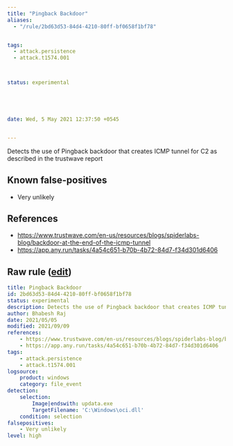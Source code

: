 ```yaml
---
title: "Pingback Backdoor"
aliases:
  - "/rule/2bd63d53-84d4-4210-80ff-bf0658f1bf78"


tags:
  - attack.persistence
  - attack.t1574.001



status: experimental





date: Wed, 5 May 2021 12:37:50 +0545


---
```


Detects the use of Pingback backdoor that creates ICMP tunnel for C2 as described in the trustwave report

<!--more-->


## Known false-positives

* Very unlikely



## References

* https://www.trustwave.com/en-us/resources/blogs/spiderlabs-blog/backdoor-at-the-end-of-the-icmp-tunnel
* https://app.any.run/tasks/4a54c651-b70b-4b72-84d7-f34d301d6406


## Raw rule ([edit](https://github.com/SigmaHQ/sigma/edit/master/rules/windows/file_event/file_event_win_pingback_backdoor.yml))
```yaml
title: Pingback Backdoor
id: 2bd63d53-84d4-4210-80ff-bf0658f1bf78
status: experimental
description: Detects the use of Pingback backdoor that creates ICMP tunnel for C2 as described in the trustwave report
author: Bhabesh Raj
date: 2021/05/05
modified: 2021/09/09
references:
    - https://www.trustwave.com/en-us/resources/blogs/spiderlabs-blog/backdoor-at-the-end-of-the-icmp-tunnel
    - https://app.any.run/tasks/4a54c651-b70b-4b72-84d7-f34d301d6406
tags:
    - attack.persistence
    - attack.t1574.001
logsource:
    product: windows
    category: file_event
detection:
    selection: 
        Image|endswith: updata.exe
        TargetFilename: 'C:\Windows\oci.dll'
    condition: selection
falsepositives:
    - Very unlikely
level: high
```
